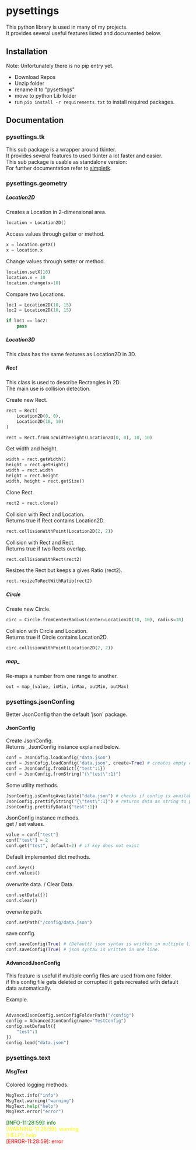 # pysettings 
This python library is used in many of my projects. \
It provides several useful features listed and documented below.

## Installation
Note: Unfortunately there is no pip entry yet.

* Download Repos
* Unzip folder
* rename it to "pysettings"
* move to python Lib folder 
* run ``pip install -r requirements.txt`` to install required packages.


## Documentation
### pysettings.tk
This sub package is a wrapper around tkinter. \
It provides several features to used tkinter a lot faster and easier. \
This sub package is usable as standalone version: \
For further documentation refer to [simpletk](https://github.com/LOL-Hunter/tksimple).

### pysettings.geometry
##### Location2D
Creates a Location in 2-dimensional area.
```python
location = Location2D()
```
Access values through getter or method.
```python
x = location.getX()
x = location.x
```
Change values through setter or method.
```python
location.setX(10)
location.x = 10
location.change(x=10)
```
Compare two Locations.
```python
loc1 = Location2D(10, 15)
loc2 = Location2D(10, 15)

if loc1 == loc2:
    pass
```
##### Location3D
This class has the same features as Location2D in 3D.
##### Rect
This class is used to describe Rectangles in 2D. \
The main use is collision detection.

Create new Rect.
```python
rect = Rect(
    Location2D(0, 0),
    Location2D(10, 10)
)

rect = Rect.fromLocWidthHeight(Location2D(0, 0), 10, 10)
```
Get width and height.  
```python
width = rect.getWidth()
height = rect.getHight()
width = rect.width
height = rect.height
width, height = rect.getSize()
```
Clone Rect.
```python
rect2 = rect.clone()
```
Collision with Rect and Location. \
Returns true if Rect contains Location2D.  
```python
rect.collisionWithPoint(Location2D(2, 2))
```
Collision with Rect and Rect. \
Returns true if two Rects overlap.  
```python
rect.collisionWithRect(rect2)
```
Resizes the Rect but keeps a gives Ratio (rect2).  
```python
rect.resizeToRectWithRatio(rect2)
```
##### Circle
Create new Circle. 
```python
circ = Circle.fromCenterRadius(center=Location2D(10, 10), radius=10)
```
Collision with Circle and Location. \
Returns true if Circle contains Location2D.  
```python
circ.collisionWithPoint(Location2D(2, 2))
```
##### map_
Re-maps a number from one range to another.
```python
out = map_(value, inMin, inMax, outMin, outMax)
```

### pysettings.jsonConfing
Better JsonConfig than the default 'json' package.
#### JsonConfig
Create JsonConfig. \
Returns _JsonConfig instance explained below.
```python
conf = JsonCofig.loadConfig("data.json")
conf = JsonCofig.loadConfig("data.json", create=True) # creates empty config if it doesnt exist
conf = JsonConfig.fromDict({"test":1})
conf = JsonConfig.fromString("{\"test\":1}")
```
Some utility methods.  
```python
JsonConfig.isConfigAvailable("data.json") # checks if config is available
JsonConfig.prettifyString("{\"test\":1}") # returns data as string to print out.
JsonConfig.prettifyData({"test":1})
```
JsonConfig instance methods. \
get / set values.
```python
value = conf["test"]
conf["test"] = 2
conf.get("test", default=2) # if key does not exist
```
Default implemented dict methods.
```python
conf.keys()
conf.values()
```
overwrite data. / Clear Data.
```python
conf.setData({})
conf.clear()
```
overwrite path.
```python
conf.setPath("/config/data.json")
```
save config.
```python
conf.saveConfig(True) # (Default) json syntax is written in multiple lines.
conf.saveConfig(True) # json syntax is written in one line.
```
#### AdvancedJsonConfig
This feature is useful if multiple config files are used from one folder. \
if this config file gets deleted or corrupted it gets recreated with default data automatically.

Example.
```python

AdvancedJsonConfig.setConfigFolderPath("/config")
config = AdvancedJsonConfig(name="TestConfig")
config.setDefault({
    "test":1
})
config.load("data.json")
```

### pysettings.text
#### MsgText
Colored logging methods.
```python
MsgText.info("info")
MsgText.warning("warning")
MsgText.help("help")
MsgText.error("error")
```
<span style="color:green">[INFO-11:28:59]: info</span> \
<span style="color:yellow">[WARNING-11:28:59]: warning</span> \
<span style="color:yellow">[HELP]: help</span> \
<span style="color:red">[ERROR-11:28:59]: error</span>